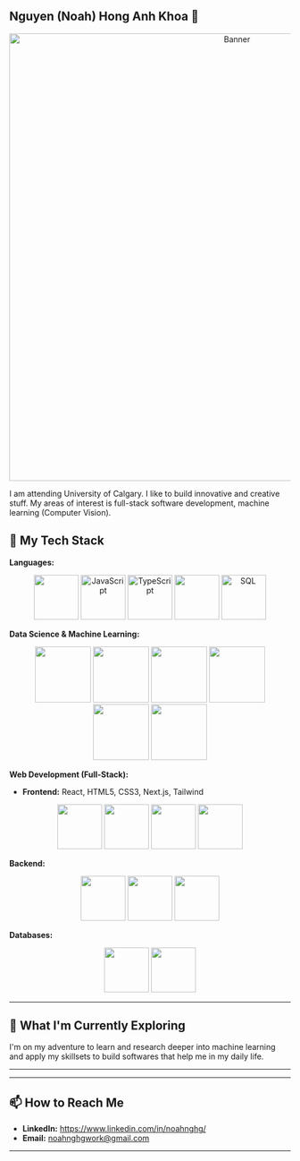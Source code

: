## Nguyen (Noah) Hong Anh Khoa 👋

<p align="center">
  <img src="/Users/noahnghg/Downloads/vecteezy_abstract-hexagon-pattern-vector-background_11020211.svg" width="800" alt="Banner">
</p>

I am attending University of Calgary. I like to build innovative and creative stuff. My areas of interest is full-stack software development, machine learning (Computer Vision). 


## 🔧 My Tech Stack

**Languages:**
<p align="center" >
  <img src="https://cdn.jsdelivr.net/gh/devicons/devicon@latest/icons/python/python-original.svg" width="80"/>
  <img src="https://cdn.jsdelivr.net/gh/devicons/devicon@latest/icons/javascript/javascript-original.svg" alt="JavaScript" width="80"/>
  <img src="https://cdn.jsdelivr.net/gh/devicons/devicon@latest/icons/typescript/typescript-original.svg" alt="TypeScript" width="80"/>
  
  <img src="https://cdn.jsdelivr.net/gh/devicons/devicon@latest/icons/java/java-original.svg" width="80"/>
          
  <img src="https://cdn.jsdelivr.net/gh/devicons/devicon@latest/icons/sqlite/sqlite-original.svg" alt="SQL" width="80"/>
  
</p>



**Data Science & Machine Learning:**

<p align="center">
  <img src="https://cdn.jsdelivr.net/gh/devicons/devicon@latest/icons/numpy/numpy-original-wordmark.svg" width="100" />
  <img src="https://cdn.jsdelivr.net/gh/devicons/devicon@latest/icons/pandas/pandas-plain-wordmark.svg" width="100"/>
  
  <img src="https://cdn.jsdelivr.net/gh/devicons/devicon@latest/icons/scikitlearn/scikitlearn-original.svg" width="100"/>
  
  <img src="https://cdn.jsdelivr.net/gh/devicons/devicon@latest/icons/pytorch/pytorch-original-wordmark.svg" width="100"/>
          
  <img src="https://cdn.jsdelivr.net/gh/devicons/devicon@latest/icons/tensorflow/tensorflow-original-wordmark.svg" width="100"/>
          
  <img src="https://cdn.jsdelivr.net/gh/devicons/devicon@latest/icons/opencv/opencv-original-wordmark.svg" width="100"/>
          
                    


**Web Development (Full-Stack):**
* **Frontend:** React, HTML5, CSS3, Next.js, Tailwind
<p align="center">
  <img src="https://cdn.jsdelivr.net/gh/devicons/devicon@latest/icons/react/react-original.svg" width="80"/>
  
  <img src="https://cdn.jsdelivr.net/gh/devicons/devicon@latest/icons/html5/html5-original.svg" width="80"/>
          
  <img src="https://cdn.jsdelivr.net/gh/devicons/devicon@latest/icons/css3/css3-original.svg" width="80"/>
          
  <img src="https://cdn.jsdelivr.net/gh/devicons/devicon@latest/icons/tailwindcss/tailwindcss-original.svg" width="80"/>
           
</p>

**Backend:** 

<p align="center">
 
  <img src="https://cdn.jsdelivr.net/gh/devicons/devicon@latest/icons/express/express-original.svg" width="80"/>
          
  <img src="https://cdn.jsdelivr.net/gh/devicons/devicon@latest/icons/flask/flask-original.svg" width="80"/>
          
  <img src="https://cdn.jsdelivr.net/gh/devicons/devicon@latest/icons/django/django-plain.svg" width="80"/>
          
          
</p>


**Databases:**
<p align="center">
  
  <img src="https://cdn.jsdelivr.net/gh/devicons/devicon@latest/icons/mysql/mysql-original-wordmark.svg" width="80"/>
    
  <img src="https://cdn.jsdelivr.net/gh/devicons/devicon@latest/icons/postgresql/postgresql-original-wordmark.svg" width="80" />
          
          
</p> 

---

## 🌱 What I'm Currently Exploring

I'm on my adventure to learn and research deeper into machine learning and apply my skillsets to build softwares that help me in my daily life.

---

---

## 📫 How to Reach Me

* **LinkedIn:** https://www.linkedin.com/in/noahnghg/
* **Email:** noahnghgwork@gmail.com

---


<!--
**noahnghg/noahnghg** is a ✨ _special_ ✨ repository because its `README.md` (this file) appears on your GitHub profile.

Here are some ideas to get you started:

- 🔭 I’m currently working on ...
- 🌱 I’m currently learning ...
- 👯 I’m looking to collaborate on ...
- 🤔 I’m looking for help with ...
- 💬 Ask me about ...
- 📫 How to reach me: ...
- 😄 Pronouns: ...
- ⚡ Fun fact: ...
-->
